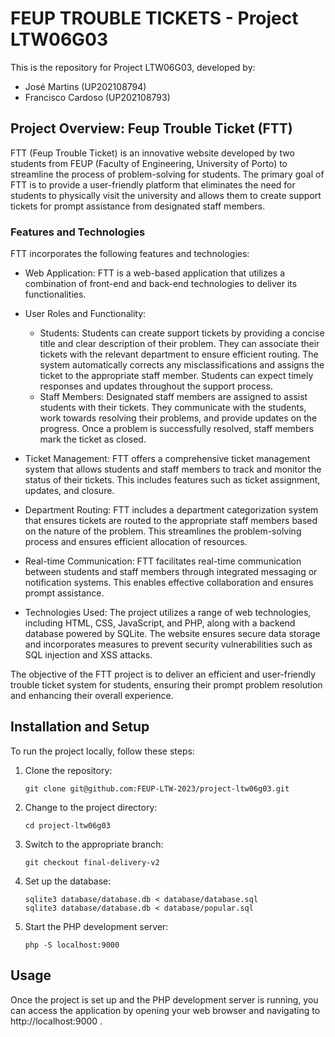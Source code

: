 # FEUP TROUBLE TICKETS - Project LTW06G03

This is the repository for Project LTW06G03, developed by:
- José Martins (UP202108794)
- Francisco Cardoso (UP202108793)

## Project Overview: Feup Trouble Ticket (FTT)

FTT (Feup Trouble Ticket) is an innovative website developed by two students from FEUP (Faculty of Engineering, University of Porto) to streamline the process of problem-solving for students. The primary goal of FTT is to provide a user-friendly platform that eliminates the need for students to physically visit the university and allows them to create support tickets for prompt assistance from designated staff members.

### Features and Technologies

FTT incorporates the following features and technologies:

- Web Application: FTT is a web-based application that utilizes a combination of front-end and back-end technologies to deliver its functionalities.

- User Roles and Functionality:
  - Students: Students can create support tickets by providing a concise title and clear description of their problem. They can associate their tickets with the relevant department to ensure efficient routing. The system automatically corrects any misclassifications and assigns the ticket to the appropriate staff member. Students can expect timely responses and updates throughout the support process.
  - Staff Members: Designated staff members are assigned to assist students with their tickets. They communicate with the students, work towards resolving their problems, and provide updates on the progress. Once a problem is successfully resolved, staff members mark the ticket as closed.

- Ticket Management: FTT offers a comprehensive ticket management system that allows students and staff members to track and monitor the status of their tickets. This includes features such as ticket assignment, updates, and closure.

- Department Routing: FTT includes a department categorization system that ensures tickets are routed to the appropriate staff members based on the nature of the problem. This streamlines the problem-solving process and ensures efficient allocation of resources.

- Real-time Communication: FTT facilitates real-time communication between students and staff members through integrated messaging or notification systems. This enables effective collaboration and ensures prompt assistance.

- Technologies Used: The project utilizes a range of web technologies, including HTML, CSS, JavaScript, and PHP, along with a backend database powered by SQLite. The website ensures secure data storage and incorporates measures to prevent security vulnerabilities such as SQL injection and XSS attacks.

The objective of the FTT project is to deliver an efficient and user-friendly trouble ticket system for students, ensuring their prompt problem resolution and enhancing their overall experience.


## Installation and Setup

To run the project locally, follow these steps:

1. Clone the repository:
   ```
   git clone git@github.com:FEUP-LTW-2023/project-ltw06g03.git
   ```

2. Change to the project directory:
   ```
   cd project-ltw06g03
   ```

3. Switch to the appropriate branch:
   ```
   git checkout final-delivery-v2
   ```

4. Set up the database:
   ```
   sqlite3 database/database.db < database/database.sql
   sqlite3 database/database.db < database/popular.sql
   ```

5. Start the PHP development server:
   ```
   php -S localhost:9000
   ```

## Usage

Once the project is set up and the PHP development server is running, you can access the application by opening your web browser and navigating to http://localhost:9000 .

